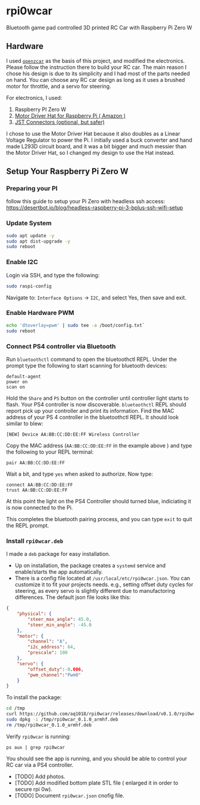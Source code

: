 # rpi0wcar
Bluetooth game pad controlled 3D printed RC Car with Raspberry Pi Zero W

## Hardware

I used [`openzcar`](https://github.com/alexyu132/zcar) as the basis of this project, and modified the electronics. Please follow the instruction there to build your RC car. The main reason I chose his design is due to its simplicity and I had most of the parts needed on hand. You can choose any RC car design as long as it uses a brushed motor for throttle, and a servo for steering.

For electronics, I used:

1. Raspberry PI Zero W
2. [Motor Driver Hat for Raspberry Pi ( Amazon )](https://www.amazon.com/gp/product/B07K7NP7C9/ref=ppx_yo_dt_b_asin_title_o06_s00?ie=UTF8&psc=1)
3. [JST Connectors (optional, but safer)](https://www.amazon.com/gp/product/B07R4ZBBC4/ref=ppx_yo_dt_b_asin_title_o05_s00?ie=UTF8&psc=1)

I chose to use the Motor Driver Hat because it also doubles as a Linear Voltage Regulator to power the Pi. I initially used a buck converter and hand made L293D circuit board, and it was a bit bigger and much messier than the Motor Driver Hat, so I changed my design to use the Hat instead.

## Setup Your Raspberry Pi Zero W

### Preparing your PI

follow this guide to setup your Pi Zero with headless ssh access: https://desertbot.io/blog/headless-raspberry-pi-3-bplus-ssh-wifi-setup


### Update System

```bash
sudo apt update -y
sudo apt dist-upgrade -y
sudo reboot
```

### Enable I2C

Login via SSH, and type the following:

```bash
sudo raspi-config
```

Navigate to: `Interface Options` -> `I2C`, and select Yes, then save and exit.

### Enable Hardware PWM

```bash
echo 'dtoverlay=pwm' | sudo tee -a /boot/config.txt`
sudo reboot
```

### Connect PS4 controller via Bluetooth

Run `bluetoothctl` command to open the bluetoothctl REPL. Under the prompt type the following to start scanning for bluetooth devices:

```
default-agent
power on
scan on
```

Hold the `Share` and `PS` button on the controller until controller light starts to flash. Your PS4 controller is now discoverable. `bluetoothctl` REPL should report pick up your controller and print its information. Find the MAC address of your PS 4 controller in the bluetoothctl REPL. It should look similar to blew:

```
[NEW] Device AA:BB:CC:DD:EE:FF Wireless Controller
```

Copy the MAC address (`AA:BB:CC:DD:EE:FF` in the example above ) and type the following to your REPL terminal:

```
pair AA:BB:CC:DD:EE:FF
```

Wait a bit, and type `yes` when asked to authorize. Now type:

```
connect AA:BB:CC:DD:EE:FF
trust AA:BB:CC:DD:EE:FF
```

At this point the light on the PS4 Controller should turned blue, indiciating it is now connected to the Pi.

This completes the bluetooth pairing process, and you can type `exit` to quit the REPL prompt.

### Install `rpi0wcar.deb`

I made a `deb` package for easy installation. 

* Up on installation, the package creates a `systemd` service and enable/starts the app automatically.
* There is a config file located at `/usr/local/etc/rpi0wcar.json`. You can customize it to fit your projects needs. e.g., setting offset duty cycles for steering, as every servo is slightly different due to manufactoring differences. The default json file looks like this:

```json
{
    "physical": {
        "steer_max_angle": 45.0,
        "steer_min_angle": -45.0
    },
    "motor": {
        "channel": "A",
        "i2c_address": 64,
        "prescale": 100
    },
    "servo": {
        "offset_duty":-0.006,
        "pwm_channel":"Pwm0"
    }
}
```

To install the package:

```bash
cd /tmp
curl https://github.com/aq1018/rpi0wcar/releases/download/v0.1.0/rpi0wcar_0.1.0_armhf.deb -O
sudo dpkg -i /tmp/rpi0wcar_0.1.0_armhf.deb
rm /tmp/rpi0wcar_0.1.0_armhf.deb
```

Verify `rpi0wcar` is running:

```
ps aux | grep rpi0wcar
```

You should see the app is running, and you should be able to control your RC car via a PS4 controller.

- [TODO] Add photos.
- [TODO] Add modified bottom plate STL file ( enlarged it in order to secure rpi 0w).
- [TODO] Document `rpi0wcar.json` cnofig file.

